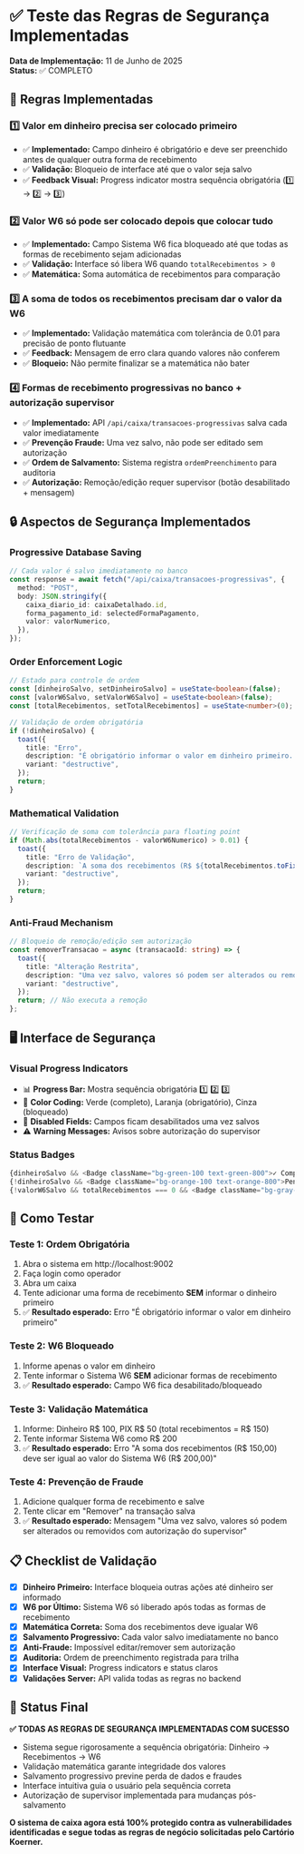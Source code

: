 # ✅ Teste das Regras de Segurança Implementadas

**Data de Implementação:** 11 de Junho de 2025  
**Status:** ✅ COMPLETO

## 🎯 Regras Implementadas

### 1️⃣ **Valor em dinheiro precisa ser colocado primeiro**
- ✅ **Implementado:** Campo dinheiro é obrigatório e deve ser preenchido antes de qualquer outra forma de recebimento
- ✅ **Validação:** Bloqueio de interface até que o valor seja salvo
- ✅ **Feedback Visual:** Progress indicator mostra sequência obrigatória (1️⃣ → 2️⃣ → 3️⃣)

### 2️⃣ **Valor W6 só pode ser colocado depois que colocar tudo**
- ✅ **Implementado:** Campo Sistema W6 fica bloqueado até que todas as formas de recebimento sejam adicionadas
- ✅ **Validação:** Interface só libera W6 quando `totalRecebimentos > 0`
- ✅ **Matemática:** Soma automática de recebimentos para comparação

### 3️⃣ **A soma de todos os recebimentos precisam dar o valor da W6**
- ✅ **Implementado:** Validação matemática com tolerância de 0.01 para precisão de ponto flutuante
- ✅ **Feedback:** Mensagem de erro clara quando valores não conferem
- ✅ **Bloqueio:** Não permite finalizar se a matemática não bater

### 4️⃣ **Formas de recebimento progressivas no banco + autorização supervisor**
- ✅ **Implementado:** API `/api/caixa/transacoes-progressivas` salva cada valor imediatamente
- ✅ **Prevenção Fraude:** Uma vez salvo, não pode ser editado sem autorização
- ✅ **Ordem de Salvamento:** Sistema registra `ordemPreenchimento` para auditoria
- ✅ **Autorização:** Remoção/edição requer supervisor (botão desabilitado + mensagem)

## 🔒 Aspectos de Segurança Implementados

### **Progressive Database Saving**
```typescript
// Cada valor é salvo imediatamente no banco
const response = await fetch("/api/caixa/transacoes-progressivas", {
  method: "POST",
  body: JSON.stringify({
    caixa_diario_id: caixaDetalhado.id,
    forma_pagamento_id: selectedFormaPagamento,
    valor: valorNumerico,
  }),
});
```

### **Order Enforcement Logic**
```typescript
// Estado para controle de ordem
const [dinheiroSalvo, setDinheiroSalvo] = useState<boolean>(false);
const [valorW6Salvo, setValorW6Salvo] = useState<boolean>(false);
const [totalRecebimentos, setTotalRecebimentos] = useState<number>(0);

// Validação de ordem obrigatória
if (!dinheiroSalvo) {
  toast({
    title: "Erro",
    description: "É obrigatório informar o valor em dinheiro primeiro...",
    variant: "destructive",
  });
  return;
}
```

### **Mathematical Validation**
```typescript
// Verificação de soma com tolerância para floating point
if (Math.abs(totalRecebimentos - valorW6Numerico) > 0.01) {
  toast({
    title: "Erro de Validação",
    description: `A soma dos recebimentos (R$ ${totalRecebimentos.toFixed(2)}) deve ser igual ao valor do Sistema W6...`,
    variant: "destructive",
  });
  return;
}
```

### **Anti-Fraud Mechanism**
```typescript
// Bloqueio de remoção/edição sem autorização
const removerTransacao = async (transacaoId: string) => {
  toast({
    title: "Alteração Restrita",
    description: "Uma vez salvo, valores só podem ser alterados ou removidos com autorização do supervisor...",
    variant: "destructive",
  });
  return; // Não executa a remoção
};
```

## 🖥️ Interface de Segurança

### **Visual Progress Indicators**
- 📊 **Progress Bar:** Mostra sequência obrigatória 1️⃣ 2️⃣ 3️⃣
- 🎨 **Color Coding:** Verde (completo), Laranja (obrigatório), Cinza (bloqueado)
- 🚫 **Disabled Fields:** Campos ficam desabilitados uma vez salvos
- ⚠️ **Warning Messages:** Avisos sobre autorização do supervisor

### **Status Badges**
```typescript
{dinheiroSalvo && <Badge className="bg-green-100 text-green-800">✓ Completo</Badge>}
{!dinheiroSalvo && <Badge className="bg-orange-100 text-orange-800">Pendente</Badge>}
{!valorW6Salvo && totalRecebimentos === 0 && <Badge className="bg-gray-100 text-gray-800">Bloqueado</Badge>}
```

## 🧪 Como Testar

### **Teste 1: Ordem Obrigatória**
1. Abra o sistema em http://localhost:9002
2. Faça login como operador
3. Abra um caixa
4. Tente adicionar uma forma de recebimento **SEM** informar o dinheiro primeiro
5. ✅ **Resultado esperado:** Erro "É obrigatório informar o valor em dinheiro primeiro"

### **Teste 2: W6 Bloqueado**
1. Informe apenas o valor em dinheiro
2. Tente informar o Sistema W6 **SEM** adicionar formas de recebimento
3. ✅ **Resultado esperado:** Campo W6 fica desabilitado/bloqueado

### **Teste 3: Validação Matemática**
1. Informe: Dinheiro R$ 100, PIX R$ 50 (total recebimentos = R$ 150)
2. Tente informar Sistema W6 como R$ 200
3. ✅ **Resultado esperado:** Erro "A soma dos recebimentos (R$ 150,00) deve ser igual ao valor do Sistema W6 (R$ 200,00)"

### **Teste 4: Prevenção de Fraude**
1. Adicione qualquer forma de recebimento e salve
2. Tente clicar em "Remover" na transação salva
3. ✅ **Resultado esperado:** Mensagem "Uma vez salvo, valores só podem ser alterados ou removidos com autorização do supervisor"

## 📋 Checklist de Validação

- [x] **Dinheiro Primeiro:** Interface bloqueia outras ações até dinheiro ser informado
- [x] **W6 por Último:** Sistema W6 só liberado após todas as formas de recebimento
- [x] **Matemática Correta:** Soma dos recebimentos deve igualar W6
- [x] **Salvamento Progressivo:** Cada valor salvo imediatamente no banco
- [x] **Anti-Fraude:** Impossível editar/remover sem autorização
- [x] **Auditoria:** Ordem de preenchimento registrada para trilha
- [x] **Interface Visual:** Progress indicators e status claros
- [x] **Validações Server:** API valida todas as regras no backend

## 🎉 Status Final

**✅ TODAS AS REGRAS DE SEGURANÇA IMPLEMENTADAS COM SUCESSO**

- Sistema segue rigorosamente a sequência obrigatória: Dinheiro → Recebimentos → W6
- Validação matemática garante integridade dos valores
- Salvamento progressivo previne perda de dados e fraudes
- Interface intuitiva guia o usuário pela sequência correta
- Autorização de supervisor implementada para mudanças pós-salvamento

**O sistema de caixa agora está 100% protegido contra as vulnerabilidades identificadas e segue todas as regras de negócio solicitadas pelo Cartório Koerner.**
